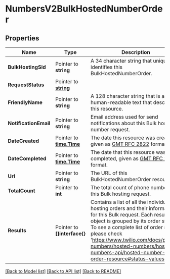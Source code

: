 # NumbersV2BulkHostedNumberOrder

## Properties

Name | Type | Description | Notes
------------ | ------------- | ------------- | -------------
**BulkHostingSid** | Pointer to **string** | A 34 character string that uniquely identifies this BulkHostedNumberOrder. |
**RequestStatus** | Pointer to [**string**](BulkHostedNumberOrderEnumRequestStatus.md) |  |
**FriendlyName** | Pointer to **string** | A 128 character string that is a human-readable text that describes this resource. |
**NotificationEmail** | Pointer to **string** | Email address used for send notifications about this Bulk hosted number request. |
**DateCreated** | Pointer to [**time.Time**](time.Time.md) | The date this resource was created, given as [GMT RFC 2822](http://www.ietf.org/rfc/rfc2822.txt) format. |
**DateCompleted** | Pointer to [**time.Time**](time.Time.md) | The date that this resource was completed, given as [GMT RFC 2822](http://www.ietf.org/rfc/rfc2822.txt) format. |
**Url** | Pointer to **string** | The URL of this BulkHostedNumberOrder resource. |
**TotalCount** | Pointer to **int** | The total count of phone numbers in this Bulk hosting request. |[default to 0]
**Results** | Pointer to **[]interface{}** | Contains a list of all the individual hosting orders and their information, for this Bulk request. Each result object is grouped by its order status. To see a complete list of order status, please check 'https://www.twilio.com/docs/phone-numbers/hosted-numbers/hosted-numbers-api/hosted-number-order-resource#status-values'. |

[[Back to Model list]](../README.md#documentation-for-models) [[Back to API list]](../README.md#documentation-for-api-endpoints) [[Back to README]](../README.md)


